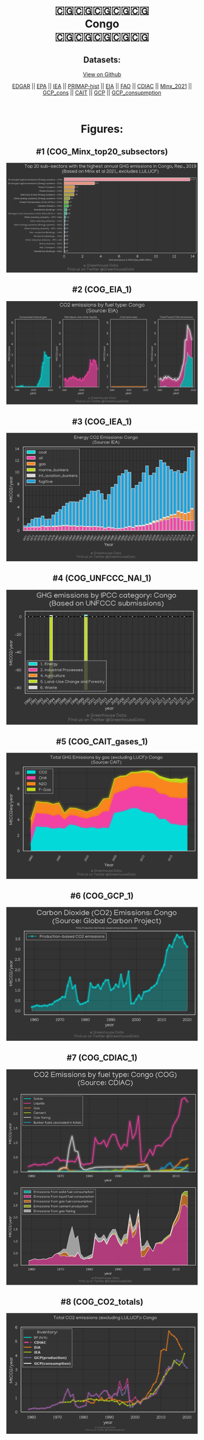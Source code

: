 
<center>
<h1 align="center">
🇨🇬🇨🇬🇨🇬🇨🇬🇨🇬
<br>
Congo
<br>
🇨🇬🇨🇬🇨🇬🇨🇬🇨🇬
</h1>
<h2>Datasets:</h2>
<p><a href="https://github.com/dquintani/GreenhouseData/tree/master/country_data/COG_Congo/data">View on Github</a>
<br></p><p><a href="data/COG_EDGAR.csv">EDGAR</a> || <a href="data/COG_EPA.csv">EPA</a> || <a href="data/COG_IEA.csv">IEA</a> || <a href="data/COG_PRIMAP-hist.csv">PRIMAP-hist</a> || <a href="data/COG_EIA.csv">EIA</a> || <a href="data/COG_FAO.csv">FAO</a> || <a href="data/COG_CDIAC.csv">CDIAC</a> || <a href="data/COG_Minx_2021.csv">Minx_2021</a> || <a href="data/COG_GCP_cons.csv">GCP_cons</a> || <a href="data/COG_CAIT.csv">CAIT</a> || <a href="data/COG_GCP.csv">GCP</a> || <a href="data/COG_GCP_consupmption.csv">GCP_consupmption</a></p><p><br></p>
<h1>Figures:</h1><h2>#1 (COG_Minx_top20_subsectors)</h2>
<p><img alt="" src="figures/COG_Minx_top20_subsectors.png" /></p><h2>#2 (COG_EIA_1)</h2>
<p><img alt="" src="figures/COG_EIA_1.png" /></p><h2>#3 (COG_IEA_1)</h2>
<p><img alt="" src="figures/COG_IEA_1.png" /></p><h2>#4 (COG_UNFCCC_NAI_1)</h2>
<p><img alt="" src="figures/COG_UNFCCC_NAI_1.png" /></p><h2>#5 (COG_CAIT_gases_1)</h2>
<p><img alt="" src="figures/COG_CAIT_gases_1.png" /></p><h2>#6 (COG_GCP_1)</h2>
<p><img alt="" src="figures/COG_GCP_1.png" /></p><h2>#7 (COG_CDIAC_1)</h2>
<p><img alt="" src="figures/COG_CDIAC_1.png" /></p><h2>#8 (COG_CO2_totals)</h2>
<p><img alt="" src="figures/COG_CO2_totals.png" /></p>